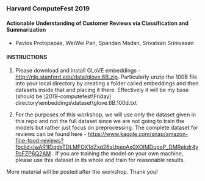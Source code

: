 ### Harvard ComputeFest 2019

#### Actionable Understanding of Customer Reviews via Classification and Summarization

 - Pavlos Protopapas, WeiWei Pan, Spandan Madan, Srivatsan Srinivasan
 
#### INSTRUCTIONS

1. Please download and install GLoVE embeddings - http://nlp.stanford.edu/data/glove.6B.zip. Particularly unzip the 100B file into your local directory by creating a folder called embeddings and then datasets inside that and placing it there. Effectively it will be my base (should be \2019-computefest\Friday) directory\embeddings\dataset\glove.6B.100d.txt

2. For the purposes of this workshop, we will use only the dataset given in this repo and not the full dataset since we are not going to train the models but rather just focus on preprocessing. The complete dataset for reviews can be found here - https://www.kaggle.com/snap/amazon-fine-food-reviews?fbclid=IwAR1IDqdxTDLMFOX1dZxd26sUpeoAx0XOIMDupaP_DMRekdr4yRsFZP6Q2AM . If you are training the model on your own machine, please use this dataset in its whole and train for reasonable results.


More material will be posted after the workshop. Thank you!
